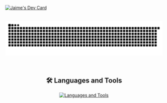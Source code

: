 <a href="https://app.daily.dev/ptkares"><img src="https://api.daily.dev/devcards/v2/wJKU51hEpm4WLOr9uzpnH.png?type=wide&r=eao" width="652" alt="Jaime's Dev Card"/></a>
<br>
<br>
<br>
![Contribuciones](https://raw.githubusercontent.com/OfficialCodeVoyage/OfficialCodeVoyage/58c1bb0b4dd66b4f7678ea697b5d766d5255c840/github-contribution-grid-snake-dark.svg)
<br>
<br>
<br>
<div align="center">
  <h2>🛠️ Languages and Tools</h2>
  <a href="https://skillicons.dev">
    <img src="https://skillicons.dev/icons?i=cs,dotnet,git,github,java,js,react,kotlin,nodejs,pycharm,py,linux" alt="Languages and Tools" />
  </a>
</div>
<!---
PTKares/PTKares is a ✨ special ✨ repository because its `README.md` (this file) appears on your GitHub profile.
You can click the Preview link to take a look at your changes.
--->
